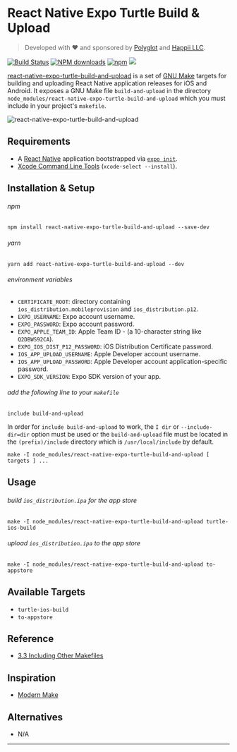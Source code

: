 # React Native Expo Turtle Build & Upload
> Developed with &hearts; and sponsored by [Polyglot](https://realpolyglot.dev) and [Happii LLC](https://apps.apple.com/us/developer/happii-llc/id1107883445).

[![Build Status](http://img.shields.io/travis/wilmoore/react-native-expo-turtle-build-and-upload.svg)](https://travis-ci.org/wilmoore/react-native-expo-turtle-build-and-upload) [![NPM downloads](http://img.shields.io/npm/dm/react-native-expo-turtle-build-and-upload.svg)](https://www.npmjs.org/package/react-native-expo-turtle-build-and-upload) [![npm](https://img.shields.io/npm/v/react-native-expo-turtle-build-and-upload.svg)](https://www.npmjs.org/package/react-native-expo-turtle-build-and-upload) ![](https://img.shields.io/badge/license-MIT-blue.svg)

[react-native-expo-turtle-build-and-upload](https://github.com/wilmoore/react-native-expo-turtle-build-and-upload) is a set of [GNU Make](https://www.gnu.org/software/make) targets for building and uploading React Native application releases for iOS and Android. It exposes a GNU Make file `build-and-upload` in the directory `node_modules/react-native-expo-turtle-build-and-upload` which you must include in your project's `makefile`.

![react-native-expo-turtle-build-and-upload](https://cloudup.com/csUwT_t3u7x+ "react-native-expo-turtle-build-and-upload")

## Requirements
- A [React Native][React Native] application bootstrapped via [`expo init`](https://expo.io/learn).
- [Xcode Command Line Tools][Xcode Command Line Tools] (`xcode-select --install`).

## Installation & Setup
###### npm
```
npm install react-native-expo-turtle-build-and-upload --save-dev
```

###### yarn
```
yarn add react-native-expo-turtle-build-and-upload --dev
```

###### environment variables
- `CERTIFICATE_ROOT`: directory containing `ios_distribution.mobileprovision` and `ios_distribution.p12`.
- `EXPO_USERNAME`: Expo account username.
- `EXPO_PASSWORD`: Expo account password.
- `EXPO_APPLE_TEAM_ID`: Apple Team ID - (a 10-character string like `Q2DBWS92CA`).
- `EXPO_IOS_DIST_P12_PASSWORD`: iOS Distribution Certificate password.
- `IOS_APP_UPLOAD_USERNAME`: Apple Developer account username.
- `IOS_APP_UPLOAD_PASSWORD`: Apple Developer account application-specific password.
- `EXPO_SDK_VERSION`: Expo SDK version of your app.

###### add the following line to your `makefile`
```
include build-and-upload
```

In order for `include build-and-upload` to work, the `I dir` or `--include-dir=dir` option must be used or the `build-and-upload` file must be located in the `(prefix)/include` directory which is `/usr/local/include` by default.

```
make -I node_modules/react-native-expo-turtle-build-and-upload [ targets ] ...
```

## Usage
###### build `ios_distribution.ipa` for the app store
```
make -I node_modules/react-native-expo-turtle-build-and-upload turtle-ios-build
```

###### upload `ios_distribution.ipa` to the app store
```
make -I node_modules/react-native-expo-turtle-build-and-upload to-appstore
```

## Available Targets
- `turtle-ios-build`
- `to-appstore`

## Reference
- [3.3 Including Other Makefiles][3.3 Including Other Makefiles]

## Inspiration
- [Modern Make][Modern Make]

## Alternatives
- N/A

---
[React Native]: https://reactnative.dev
[Xcode Command Line Tools]: https://developer.apple.com/library/archive/technotes/tn2339/_index.html
[Modern Make]: https://github.com/tj/mmake
[3.3 Including Other Makefiles]: https://www.gnu.org/software/make/manual/make.html#Include
